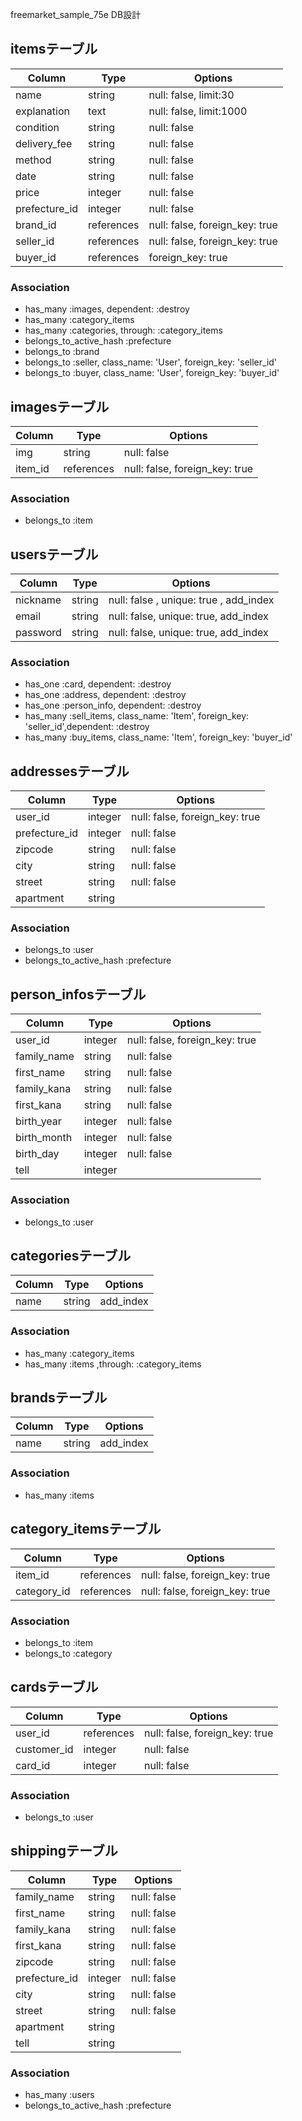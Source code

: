 freemarket_sample_75e DB設計

## itemsテーブル
|Column|Type|Options|
|------|----|-------|
|name|string|null: false, limit:30|
|explanation|text|null: false, limit:1000|
|condition|string|null: false|
|delivery_fee|string|null: false|
|method|string|null: false|
|date|string|null: false|
|price|integer|null: false|
|prefecture_id|integer|null: false|
|brand_id|references|null: false, foreign_key: true|
|seller_id|references|null: false, foreign_key: true|
|buyer_id|references|foreign_key: true|
### Association
- has_many :images, dependent: :destroy
- has_many :category_items
- has_many :categories,  through: :category_items
- belongs_to_active_hash :prefecture
- belongs_to :brand
- belongs_to :seller, class_name: 'User', foreign_key: 'seller_id'
- belongs_to :buyer, class_name: 'User', foreign_key: 'buyer_id'

## imagesテーブル
|Column|Type|Options|
|------|----|-------|
|img|string|null: false|
|item_id|references|null: false, foreign_key: true|
### Association
- belongs_to :item

## usersテーブル
|Column|Type|Options|
|------|----|-------|
|nickname|string|null: false , unique: true , add_index|
|email   |string|null: false, unique: true, add_index|
|password|string|null: false, unique: true, add_index|
### Association
- has_one :card, dependent: :destroy
- has_one :address, dependent: :destroy
- has_one :person_info, dependent: :destroy
- has_many :sell_items, class_name: 'Item', foreign_key: 'seller_id',dependent: :destroy
- has_many :buy_items, class_name: 'Item', foreign_key: 'buyer_id'


## addressesテーブル
|Column|Type|Options|
|------|----|-------|
|user_id       |integer|null: false, foreign_key: true|
|prefecture_id |integer|null: false|
|zipcode       |string |null: false |
|city          |string |null: false |
|street        |string |null: false |
|apartment     |string | |
### Association
- belongs_to :user
- belongs_to_active_hash :prefecture

## person_infosテーブル
|Column|Type|Options|
|------|----|-------|
|user_id    |integer|null: false, foreign_key: true|
|family_name|string |null: false |
|first_name |string |null: false |
|family_kana|string |null: false |
|first_kana |string |null: false |
|birth_year |integer|null: false |
|birth_month|integer|null: false |
|birth_day  |integer|null: false |
|tell       |integer| |
### Association
- belongs_to :user

## categoriesテーブル
|Column|Type|Options|
|------|----|-------|
|name|string|add_index|
### Association
- has_many :category_items
- has_many :items ,through: :category_items


## brandsテーブル
|Column|Type|Options|
|------|----|-------|
|name|string|add_index|
### Association
- has_many :items

## category_itemsテーブル
|Column|Type|Options|
|------|----|-------|
|item_id|references|null: false, foreign_key: true|
|category_id|references|null: false, foreign_key: true|
### Association
- belongs_to :item
- belongs_to :category

## cardsテーブル
|Column|Type|Options|
|------|----|-------|
|user_id |references|null: false, foreign_key: true|
|customer_id| integer| null: false |
|card_id |integer |null: false |
### Association
- belongs_to :user

## shippingテーブル
|Column|Type|Options|
|------|----|-------|
|family_name|string |null: false |
|first_name |string |null: false |
|family_kana|string |null: false |
|first_kana |string |null: false |
|zipcode   |string |null: false |
|prefecture_id|integer|null: false|
|city|string|null: false |
|street|string|null: false |
|apartment|string| |
|tell|string| |
### Association
- has_many :users
- belongs_to_active_hash :prefecture
